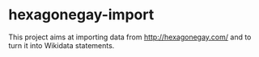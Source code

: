 # hexagonegay-import

This project aims at importing data from http://hexagonegay.com/ and to turn it into Wikidata statements.
